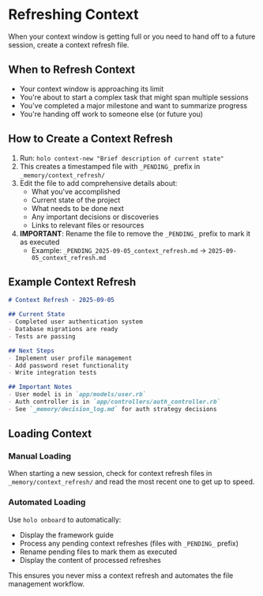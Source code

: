 # Refreshing Context

When your context window is getting full or you need to hand off to a future session, create a context refresh file.

## When to Refresh Context

- Your context window is approaching its limit
- You're about to start a complex task that might span multiple sessions
- You've completed a major milestone and want to summarize progress
- You're handing off work to someone else (or future you)

## How to Create a Context Refresh

1. Run: `holo context-new "Brief description of current state"`
2. This creates a timestamped file with `_PENDING_` prefix in `_memory/context_refresh/`
3. Edit the file to add comprehensive details about:
   - What you've accomplished
   - Current state of the project
   - What needs to be done next
   - Any important decisions or discoveries
   - Links to relevant files or resources
4. **IMPORTANT**: Rename the file to remove the `_PENDING_` prefix to mark it as executed
   - Example: `_PENDING_2025-09-05_context_refresh.md` → `2025-09-05_context_refresh.md`

## Example Context Refresh

```markdown
# Context Refresh - 2025-09-05

## Current State
- Completed user authentication system
- Database migrations are ready
- Tests are passing

## Next Steps
- Implement user profile management
- Add password reset functionality
- Write integration tests

## Important Notes
- User model is in `app/models/user.rb`
- Auth controller is in `app/controllers/auth_controller.rb`
- See `_memory/decision_log.md` for auth strategy decisions
```

## Loading Context

### Manual Loading
When starting a new session, check for context refresh files in `_memory/context_refresh/` and read the most recent one to get up to speed.

### Automated Loading
Use `holo onboard` to automatically:
- Display the framework guide
- Process any pending context refreshes (files with `_PENDING_` prefix)
- Rename pending files to mark them as executed
- Display the content of processed refreshes

This ensures you never miss a context refresh and automates the file management workflow.

